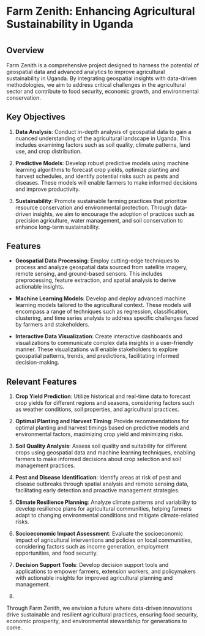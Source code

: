 # Farm Zenith: Enhancing Agricultural Sustainability in Uganda
#

## Overview
Farm Zenith is a comprehensive project designed to harness the potential of geospatial data and advanced analytics to improve agricultural sustainability in Uganda. By integrating geospatial insights with data-driven methodologies, we aim to address critical challenges in the agricultural sector and contribute to food security, economic growth, and environmental conservation.

## Key Objectives
1. **Data Analysis**: Conduct in-depth analysis of geospatial data to gain a nuanced understanding of the agricultural landscape in Uganda. This includes examining factors such as soil quality, climate patterns, land use, and crop distribution.
   
2. **Predictive Models**: Develop robust predictive models using machine learning algorithms to forecast crop yields, optimize planting and harvest schedules, and identify potential risks such as pests and diseases. These models will enable farmers to make informed decisions and improve productivity.

3. **Sustainability**: Promote sustainable farming practices that prioritize resource conservation and environmental protection. Through data-driven insights, we aim to encourage the adoption of practices such as precision agriculture, water management, and soil conservation to enhance long-term sustainability.

## Features
- **Geospatial Data Processing**: Employ cutting-edge techniques to process and analyze geospatial data sourced from satellite imagery, remote sensing, and ground-based sensors. This includes preprocessing, feature extraction, and spatial analysis to derive actionable insights.
  
- **Machine Learning Models**: Develop and deploy advanced machine learning models tailored to the agricultural context. These models will encompass a range of techniques such as regression, classification, clustering, and time series analysis to address specific challenges faced by farmers and stakeholders.

- **Interactive Data Visualization**: Create interactive dashboards and visualizations to communicate complex data insights in a user-friendly manner. These visualizations will enable stakeholders to explore geospatial patterns, trends, and predictions, facilitating informed decision-making.


## Relevant Features
1. **Crop Yield Prediction**: Utilize historical and real-time data to forecast crop yields for different regions and seasons, considering factors such as weather conditions, soil properties, and agricultural practices.

2. **Optimal Planting and Harvest Timing**: Provide recommendations for optimal planting and harvest timings based on predictive models and environmental factors, maximizing crop yield and minimizing risks.

3. **Soil Quality Analysis**: Assess soil quality and suitability for different crops using geospatial data and machine learning techniques, enabling farmers to make informed decisions about crop selection and soil management practices.

4. **Pest and Disease Identification**: Identify areas at risk of pest and disease outbreaks through spatial analysis and remote sensing data, facilitating early detection and proactive management strategies.

5. **Climate Resilience Planning**: Analyze climate patterns and variability to develop resilience plans for agricultural communities, helping farmers adapt to changing environmental conditions and mitigate climate-related risks.

6. **Socioeconomic Impact Assessment**: Evaluate the socioeconomic impact of agricultural interventions and policies on local communities, considering factors such as income generation, employment opportunities, and food security.

7. **Decision Support Tools**: Develop decision support tools and applications to empower farmers, extension workers, and policymakers with actionable insights for improved agricultural planning and management.
8. 

Through Farm Zenith, we envision a future where data-driven innovations drive sustainable and resilient agricultural practices, ensuring food security, economic prosperity, and environmental stewardship for generations to come.





